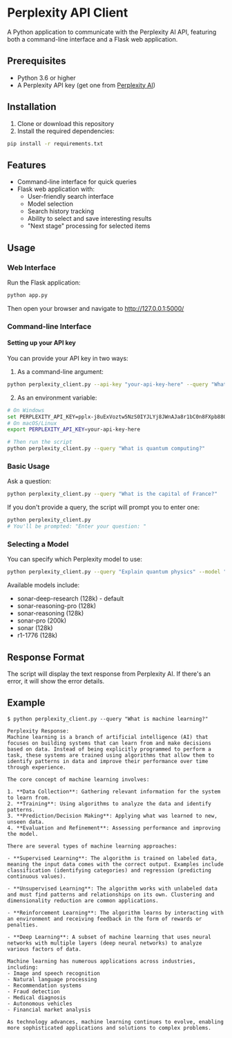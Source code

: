 # Perplexity API Client

A Python application to communicate with the Perplexity AI API, featuring both a command-line interface and a Flask web application.

## Prerequisites

- Python 3.6 or higher
- A Perplexity API key (get one from [Perplexity AI](https://www.perplexity.ai/settings/api))

## Installation

1. Clone or download this repository
2. Install the required dependencies:

```bash
pip install -r requirements.txt
```

## Features

- Command-line interface for quick queries
- Flask web application with:
  - User-friendly search interface
  - Model selection
  - Search history tracking
  - Ability to select and save interesting results
  - "Next stage" processing for selected items

## Usage

### Web Interface

Run the Flask application:

```bash
python app.py
```

Then open your browser and navigate to http://127.0.0.1:5000/

### Command-line Interface

#### Setting up your API key

You can provide your API key in two ways:

1. As a command-line argument:
```bash
python perplexity_client.py --api-key "your-api-key-here" --query "What is quantum computing?"
```

2. As an environment variable:
```bash
# On Windows
set PERPLEXITY_API_KEY=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
# On macOS/Linux
export PERPLEXITY_API_KEY=your-api-key-here

# Then run the script
python perplexity_client.py --query "What is quantum computing?"
```

### Basic Usage

Ask a question:
```bash
python perplexity_client.py --query "What is the capital of France?"
```

If you don't provide a query, the script will prompt you to enter one:
```bash
python perplexity_client.py
# You'll be prompted: "Enter your question: "
```

### Selecting a Model

You can specify which Perplexity model to use:
```bash
python perplexity_client.py --query "Explain quantum physics" --model "pplx-7b-online"
```

Available models include:
- sonar-deep-research (128k) - default
- sonar-reasoning-pro (128k)
- sonar-reasoning (128k)
- sonar-pro (200k)
- sonar (128k)
- r1-1776 (128k)

## Response Format

The script will display the text response from Perplexity AI. If there's an error, it will show the error details.

## Example

```
$ python perplexity_client.py --query "What is machine learning?"

Perplexity Response:
Machine learning is a branch of artificial intelligence (AI) that focuses on building systems that can learn from and make decisions based on data. Instead of being explicitly programmed to perform a task, these systems are trained using algorithms that allow them to identify patterns in data and improve their performance over time through experience.

The core concept of machine learning involves:

1. **Data Collection**: Gathering relevant information for the system to learn from.
2. **Training**: Using algorithms to analyze the data and identify patterns.
3. **Prediction/Decision Making**: Applying what was learned to new, unseen data.
4. **Evaluation and Refinement**: Assessing performance and improving the model.

There are several types of machine learning approaches:

- **Supervised Learning**: The algorithm is trained on labeled data, meaning the input data comes with the correct output. Examples include classification (identifying categories) and regression (predicting continuous values).

- **Unsupervised Learning**: The algorithm works with unlabeled data and must find patterns and relationships on its own. Clustering and dimensionality reduction are common applications.

- **Reinforcement Learning**: The algorithm learns by interacting with an environment and receiving feedback in the form of rewards or penalties.

- **Deep Learning**: A subset of machine learning that uses neural networks with multiple layers (deep neural networks) to analyze various factors of data.

Machine learning has numerous applications across industries, including:
- Image and speech recognition
- Natural language processing
- Recommendation systems
- Fraud detection
- Medical diagnosis
- Autonomous vehicles
- Financial market analysis

As technology advances, machine learning continues to evolve, enabling more sophisticated applications and solutions to complex problems.
